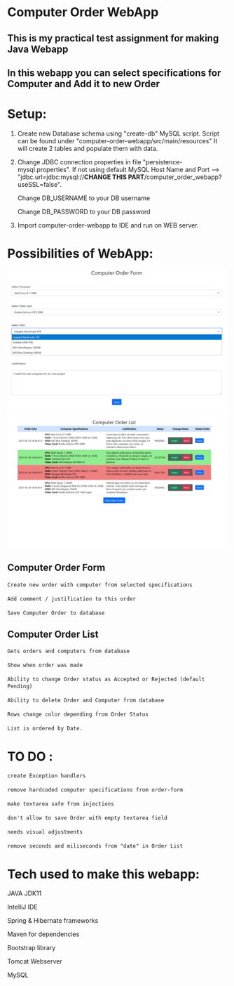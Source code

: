 # Computer Order WebApp

## This is my practical test assignment for making Java Webapp
## In this webapp you can select specifications for Computer and Add it to new Order

# Setup:
1. Create new Database schema using "create-db" MySQL script. 
    Script can be found under "computer-order-webapp/src/main/resources"
    It will create 2 tables and populate them with data.
    
2. Change JDBC connection properties in file "persistence-mysql.properties".
    If not using default MySQL Host Name and Port  --> "jdbc.url=jdbc:mysql://**CHANGE THIS PART**/computer_order_webapp?useSSL=false".
    
    Change DB_USERNAME to your DB username
    
    Change DB_PASSWORD to your DB password
    
3. Import computer-order-webapp to IDE and run on WEB server.

# Possibilities of WebApp:
![Order Form](https://github.com/kicifans/computer-order-webapp/blob/main/src/main/resources/ComputerOrderForm.jpg)
![Order List](https://github.com/kicifans/computer-order-webapp/blob/main/src/main/resources/ComputerOrderList.jpg)

 ## Computer Order Form
  
    Create new order with computer from selected specifications
    
    Add comment / justification to this order
    
    Save Computer Order to database
  
  ## Computer Order List
    Gets orders and computers from database
    
    Show when order was made
    
    Ability to change Order status as Accepted or Rejected (default Pending)
    
    Ability to delete Order and Computer from database
    
    Rows change color depending from Order Status
    
    List is ordered by Date.


 # TO DO : 
 
    create Exception handlers
    
    remove hardcoded computer specifications from order-form
    
    make textarea safe from injections
    
    don't allow to save Order with empty textarea field
    
    needs visual adjustments
    
    remove seconds and miliseconds from "date" in Order List
  
# Tech used to make this webapp:

  JAVA JDK11
  
  IntelliJ IDE
  
  Spring & Hibernate frameworks
  
  Maven for dependencies
  
  Bootstrap library
  
  Tomcat Webserver
  
  MySQL
  
  
    
